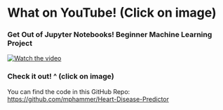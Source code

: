 # What on YouTube! (Click on image)

### Get Out of Jupyter Notebooks! Beginner Machine Learning Project

[![Watch the video](https://img.youtube.com/vi/rcUKf1smcfQ/0.jpg)](https://www.youtube.com/watch?v=rcUKf1smcfQ)

### Check it out! ^ (click on image)

You can find the code in this GitHub Repo: https://github.com/mphammer/Heart-Disease-Predictor